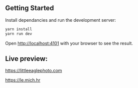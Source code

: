 ## Getting Started

Install dependancies and run the development server:

```bash
yarn install
yarn run dev
```

Open [http://localhost:4101](http://localhost:4101) with your browser to see the result.

## Live preview:

https://littleeaglephoto.com

https://le.mich.hr
